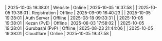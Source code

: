 | 2025-10-05 19:38:01 | Website | Online | 2025-10-05 19:37:58 |
| 2025-10-05 19:38:01 | Registration | Offline | 2025-09-09 16:40:23 |
| 2025-10-05 19:38:01 | Auth Server | Offline | 2025-08-18 09:33:31 |
| 2025-10-05 19:38:01 | Kezan (PvE) | Offline | 2025-08-03 17:58:02 |
| 2025-10-05 19:38:01 | Gurubashi (PvP) | Offline | 2025-08-23 21:44:06 |
| 2025-10-05 19:38:01 | Cloudflare | Online | 2025-10-05 19:37:58 |
